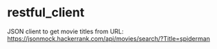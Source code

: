 # restful_client
JSON client to get movie titles from URL: https://jsonmock.hackerrank.com/api/movies/search/?Title=spiderman
